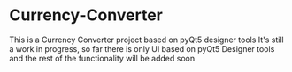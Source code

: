 # Currency-Converter
This is a Currency Converter project based on pyQt5 designer tools
It's still a work in progress, so far there is only UI based on pyQt5 Designer tools and the rest of the functionality will be added soon
